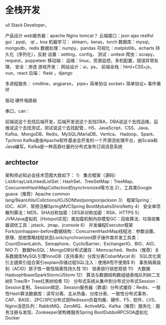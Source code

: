 # 全栈开发

ull Stack Developer，

产品设计
web服务器：apache Nginx tomcat？
云端接口：json ajax restful
gui：pyqt， qt ，koa
机器学习： sklearn，keras，torch
数据库：mysql，mongodb，redis
数据处理：numpy，pandas
可视化：matplotlib，echarts
持久化（序列化），反射
设置：setting，config，
测试：unitest
爬虫：scrapy，request，puppeteer
移动端：
运维：linux，资源监控，多机配置，错误异常处理，
安全：渗透
游戏开发：
网站设计：ui，ps，
前端全栈：html+CSS+js，vue，react
后端： flask ，django

多进程服务：
cmdline，argparse，
pipe+ 简单协议
socket+ 简单协议+ 事件循环

驱动
硬件电路板

串口，can：

前端说这个去找后端开发，后端开发说这个去找DBA，DBA说这个去找运维，运维说这个去找测试，测试说这个去找配管…
H5、JavaScript、CSS、Java、Kafka、MongoDB、Redis、MySQL/MariaDB、Vertica、 Hadoop、Spark、Tychron
Kafka是由Apache软件基金会开发的一个开源流处理平台，由Scala和Java编写。Kafka是一种高吞吐量的分布式发布订阅消息系统

## archtector


架构师必知必会技术范围大致如下：
1） 集合框架（源码）ListArrayListLinkedListSet：HashSet、TreeSetMap：TreeMap、ConcurrentHashMapCollection的synchronized等方法
2）、工具类Google guava（推荐）Apache common lang/BeanUtils/Collctions/IOJSONfastjsongsonjackson
3） 框架Spring：IOC、AOP、常用注解SpringMVCSpring BootMybatisShiroNetty
4） 安全单项散列算法：MD5、SHA对称加密：DES非对称加密：RSA、HTTPS
5） JVMJava虚拟机（Hotspot实现）类加载机制内存模型GC：回收算法、垃圾收集器调优工具：jstack、jmap、jconsole
6） 并发编程Executor框架Fork/joinhappen-before数据结构：ConcurrentHashMap线程池：参数设置、原理、拒绝策略线程状态Lock/synchronized原子操作类并发工具类：CountDownLatch、Semaphore、CyclicBarrier、ExchangerIO、BIO、AIO、NIO
7） 数据NoSQL：MongoDB分布式缓存：Memcached、Redis（推荐）关系数据库MySQL引擎InnoDB（支持事务）分库分表CobarMycat
8） SQL优化索引主键索引组合索引explain存储过程SQL注入：使用#而不使用$
9） 事务隔离级别（ACID）原子性一致性隔离性持久性
10） 锁表锁行锁悲观锁
11） 大数据HadoopHbaseSparkStorm/JStorm
12） 算法与数据结构数组链表栈队列树二叉树B Tree/B+ Tree红黑树哈希
13） 分布式系统从集中到分布式分布式Session：Session复制、Session绑定、Session服务器（靠谱）分布式缓存：Redis、一致性Hash算法数据库：读写分离、主从热备、分库分表、一致性分布式事务、CAP、BASE、2PC/3PC分布式锁Redisson负载均衡、硬件、F5、软件、LVS、Nginx消息队列：RabbitMQ、ZeroMQ、ActiveMQ、Kafka（推荐）服务化：服务注册与发现、Zookeeper架构微服务Spring BootDubboRPCSOA虚拟化Docker